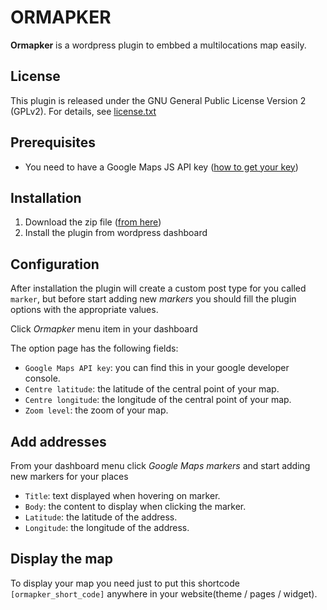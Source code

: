 # **ORMAPKER** #
**Ormapker** is a wordpress plugin to embbed a multilocations map easily.

## License
This plugin is released under the GNU General Public License Version 2 (GPLv2). For details, see [license.txt](./license.txt)

## Prerequisites
- You need to have a Google Maps JS API key ([how to get your key](https://developers.google.com/maps/documentation/javascript/get-api-key))

## Installation
1. Download the zip file ([from here](https://github.com/saidgamih/ormapker/archive/refs/heads/master.zip))
2. Install the plugin from wordpress dashboard

## Configuration
After installation the plugin will create a custom post type for you called `marker`, but before start adding new *markers* you should fill the plugin options with the appropriate values.

Click *Ormapker* menu item in your dashboard

The option page has the following fields:

- `Google Maps API key`: you can find this in your google developer console.
- `Centre latitude`: the latitude of the central point of your map.
- `Centre longitude`: the longitude of the central point of your map.
- `Zoom level`: the zoom of your map.

## Add addresses
From your dashboard menu click *Google Maps markers* and start adding new markers for your places
- `Title`: text displayed when hovering on marker.
- `Body`: the content to display when clicking the marker.
- `Latitude`: the latitude of the address.
- `Longitude`: the longitude of the address. 

## Display the map
To display your map you need just to put this shortcode `[ormapker_short_code]` anywhere in your website(theme / pages / widget).

